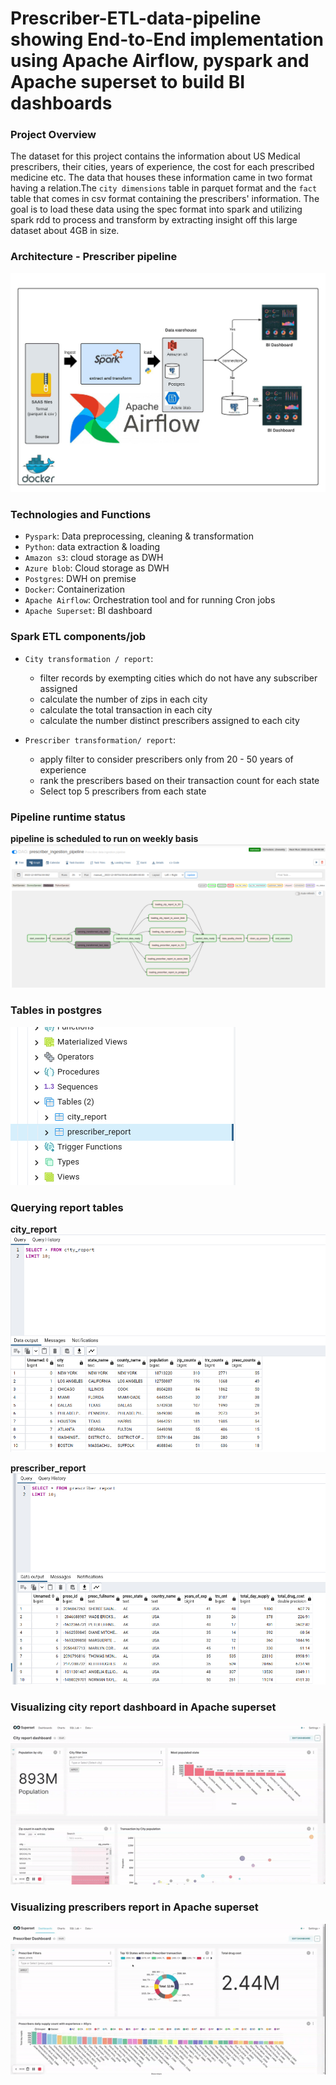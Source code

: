 # Prescriber-ETL-data-pipeline showing End-to-End implementation using Apache Airflow, pyspark and Apache superset to build BI dashboards

### Project Overview
The dataset for this project contains the information about US Medical prescribers, their cities, years of experience, the cost for each prescribed medicine etc. The data that houses these information came in two format having a relation.The `city dimensions` table in parquet format and the `fact` table that comes in csv format containing the prescribers' information. The goal is to load these data using the spec format into spark and utilizing spark rdd to process and transform by extracting insight off this large dataset about 4GB in size.

### Architecture - Prescriber pipeline
![](https://github.com/judeleonard/Prescriber-ETL-data-pipeline/blob/main/images/spark-architecture.jpeg)

### Technologies and Functions
  - `Pyspark`: Data preprocessing, cleaning & transformation
  - `Python`: data extraction & loading
  - `Amazon s3`: cloud storage as DWH
  - `Azure blob`: Cloud storage as DWH
  - `Postgres`: DWH on premise
  - `Docker`: Containerization 
  - `Apache Airflow`: Orchestration tool and for running Cron jobs
  - `Apache Superset`: BI dashboard

### Spark ETL components/job
  - `City transformation / report`: 
          
      -  filter records by exempting cities which do not have any subscriber assigned
      -  calculate the number of zips in each city
      -  calculate the total transaction in each city
      -  calculate the number distinct prescribers assigned to each city
      
  -  `Prescriber transformation/ report`:
      
      -   apply filter to consider prescribers only from 20 - 50 years of experience
      -   rank the prescribers based on their transaction count for each state
      -   Select top 5 prescribers from each state
      
### Pipeline runtime status
**pipeline is scheduled to run on weekly basis**
![](https://github.com/judeleonard/Prescriber-ETL-data-pipeline/blob/main/images/pipeline_status.png)

  
### Tables in postgres
![](https://github.com/judeleonard/Prescriber-ETL-data-pipeline/blob/main/images/db1.png)

### Querying report tables

**city_report**
![](https://github.com/judeleonard/Prescriber-ETL-data-pipeline/blob/main/images/db2.png)

**prescriber_report**
![](https://github.com/judeleonard/Prescriber-ETL-data-pipeline/blob/main/images/db3.png)

### Visualizing city report dashboard in Apache superset

![](https://github.com/judeleonard/Prescriber-ETL-data-pipeline/blob/main/superset/city_report_dashboard.gif) 

### Visualizing prescribers report in Apache superset
![](https://github.com/judeleonard/Prescriber-ETL-data-pipeline/blob/main/superset/prescriber_report_dashboard.gif)



